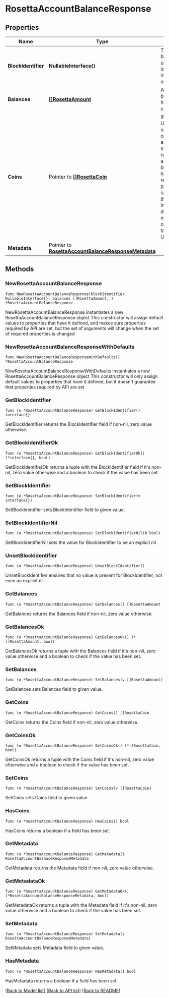 # RosettaAccountBalanceResponse

## Properties

Name | Type | Description | Notes
------------ | ------------- | ------------- | -------------
**BlockIdentifier** | **NullableInterface{}** | The block_identifier uniquely identifies a block in a particular network. | 
**Balances** | [**[]RosettaAmount**](RosettaAmount.md) | A single account balance may have multiple currencies | 
**Coins** | Pointer to [**[]RosettaCoin**](RosettaCoin.md) | If a blockchain is UTXO-based, all unspent Coins owned by an account_identifier should be returned alongside the balance. It is highly recommended to populate this field so that users of the Rosetta API implementation don&#39;t need to maintain their own indexer to track their UTXOs. | [optional] 
**Metadata** | Pointer to [**RosettaAccountBalanceResponseMetadata**](RosettaAccountBalanceResponseMetadata.md) |  | [optional] 

## Methods

### NewRosettaAccountBalanceResponse

`func NewRosettaAccountBalanceResponse(blockIdentifier NullableInterface{}, balances []RosettaAmount, ) *RosettaAccountBalanceResponse`

NewRosettaAccountBalanceResponse instantiates a new RosettaAccountBalanceResponse object
This constructor will assign default values to properties that have it defined,
and makes sure properties required by API are set, but the set of arguments
will change when the set of required properties is changed

### NewRosettaAccountBalanceResponseWithDefaults

`func NewRosettaAccountBalanceResponseWithDefaults() *RosettaAccountBalanceResponse`

NewRosettaAccountBalanceResponseWithDefaults instantiates a new RosettaAccountBalanceResponse object
This constructor will only assign default values to properties that have it defined,
but it doesn't guarantee that properties required by API are set

### GetBlockIdentifier

`func (o *RosettaAccountBalanceResponse) GetBlockIdentifier() interface{}`

GetBlockIdentifier returns the BlockIdentifier field if non-nil, zero value otherwise.

### GetBlockIdentifierOk

`func (o *RosettaAccountBalanceResponse) GetBlockIdentifierOk() (*interface{}, bool)`

GetBlockIdentifierOk returns a tuple with the BlockIdentifier field if it's non-nil, zero value otherwise
and a boolean to check if the value has been set.

### SetBlockIdentifier

`func (o *RosettaAccountBalanceResponse) SetBlockIdentifier(v interface{})`

SetBlockIdentifier sets BlockIdentifier field to given value.


### SetBlockIdentifierNil

`func (o *RosettaAccountBalanceResponse) SetBlockIdentifierNil(b bool)`

 SetBlockIdentifierNil sets the value for BlockIdentifier to be an explicit nil

### UnsetBlockIdentifier
`func (o *RosettaAccountBalanceResponse) UnsetBlockIdentifier()`

UnsetBlockIdentifier ensures that no value is present for BlockIdentifier, not even an explicit nil
### GetBalances

`func (o *RosettaAccountBalanceResponse) GetBalances() []RosettaAmount`

GetBalances returns the Balances field if non-nil, zero value otherwise.

### GetBalancesOk

`func (o *RosettaAccountBalanceResponse) GetBalancesOk() (*[]RosettaAmount, bool)`

GetBalancesOk returns a tuple with the Balances field if it's non-nil, zero value otherwise
and a boolean to check if the value has been set.

### SetBalances

`func (o *RosettaAccountBalanceResponse) SetBalances(v []RosettaAmount)`

SetBalances sets Balances field to given value.


### GetCoins

`func (o *RosettaAccountBalanceResponse) GetCoins() []RosettaCoin`

GetCoins returns the Coins field if non-nil, zero value otherwise.

### GetCoinsOk

`func (o *RosettaAccountBalanceResponse) GetCoinsOk() (*[]RosettaCoin, bool)`

GetCoinsOk returns a tuple with the Coins field if it's non-nil, zero value otherwise
and a boolean to check if the value has been set.

### SetCoins

`func (o *RosettaAccountBalanceResponse) SetCoins(v []RosettaCoin)`

SetCoins sets Coins field to given value.

### HasCoins

`func (o *RosettaAccountBalanceResponse) HasCoins() bool`

HasCoins returns a boolean if a field has been set.

### GetMetadata

`func (o *RosettaAccountBalanceResponse) GetMetadata() RosettaAccountBalanceResponseMetadata`

GetMetadata returns the Metadata field if non-nil, zero value otherwise.

### GetMetadataOk

`func (o *RosettaAccountBalanceResponse) GetMetadataOk() (*RosettaAccountBalanceResponseMetadata, bool)`

GetMetadataOk returns a tuple with the Metadata field if it's non-nil, zero value otherwise
and a boolean to check if the value has been set.

### SetMetadata

`func (o *RosettaAccountBalanceResponse) SetMetadata(v RosettaAccountBalanceResponseMetadata)`

SetMetadata sets Metadata field to given value.

### HasMetadata

`func (o *RosettaAccountBalanceResponse) HasMetadata() bool`

HasMetadata returns a boolean if a field has been set.


[[Back to Model list]](../README.md#documentation-for-models) [[Back to API list]](../README.md#documentation-for-api-endpoints) [[Back to README]](../README.md)


